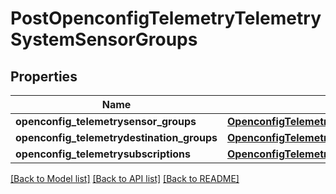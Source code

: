 # PostOpenconfigTelemetryTelemetrySystemSensorGroups

## Properties
Name | Type | Description | Notes
------------ | ------------- | ------------- | -------------
**openconfig_telemetrysensor_groups** | [**OpenconfigTelemetryTelemetrySystemOpenconfigtelemetrytelemetrysystemSensorgroups**](OpenconfigTelemetryTelemetrySystemOpenconfigtelemetrytelemetrysystemSensorgroups.md) |  | [optional] 
**openconfig_telemetrydestination_groups** | [**OpenconfigTelemetryTelemetrySystemOpenconfigtelemetrytelemetrysystemDestinationgroups**](OpenconfigTelemetryTelemetrySystemOpenconfigtelemetrytelemetrysystemDestinationgroups.md) |  | [optional] 
**openconfig_telemetrysubscriptions** | [**OpenconfigTelemetryTelemetrySystemOpenconfigtelemetrytelemetrysystemSubscriptions**](OpenconfigTelemetryTelemetrySystemOpenconfigtelemetrytelemetrysystemSubscriptions.md) |  | [optional] 

[[Back to Model list]](../README.md#documentation-for-models) [[Back to API list]](../README.md#documentation-for-api-endpoints) [[Back to README]](../README.md)


